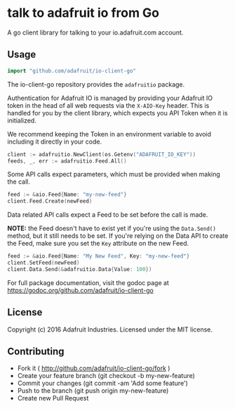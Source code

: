# talk to adafruit io from Go

A go client library for talking to your io.adafruit.com account.

## Usage

```go
import "github.com/adafruit/io-client-go"
```

The io-client-go repository provides the `adafruitio` package.

Authentication for Adafruit IO is managed by providing your Adafruit IO token
in the head of all web requests via the `X-AIO-Key` header. This is handled for
you by the client library, which expects you API Token when it is initialized.

We recommend keeping the Token in an environment variable to avoid including it
directly in your code.

```go
client := adafruitio.NewClient(os.Getenv("ADAFRUIT_IO_KEY"))
feeds, _, err := adafruitio.Feed.All()
```

Some API calls expect parameters, which must be provided when making the call.

```go
feed := &aio.Feed{Name: "my-new-feed"}
client.Feed.Create(newFeed)
```

Data related API calls expect a Feed to be set before the call is made.

**NOTE:** the Feed doesn't have to exist yet if you're using the `Data.Send()`
method, but it still needs to be set. If you're relying on the Data API to
create the Feed, make sure you set the `Key` attribute on the new Feed.

```go
feed := &aio.Feed{Name: "My New Feed", Key: "my-new-feed"}
client.SetFeed(newFeed)
client.Data.Send(&adafruitio.Data{Value: 100})
```

For full package documentation, visit the godoc page at https://godoc.org/github.com/adafruit/io-client-go

## License

Copyright (c) 2016 Adafruit Industries. Licensed under the MIT license.

## Contributing

- Fork it ( http://github.com/adafruit/io-client-go/fork )
- Create your feature branch (git checkout -b my-new-feature)
- Commit your changes (git commit -am 'Add some feature')
- Push to the branch (git push origin my-new-feature)
- Create new Pull Request

